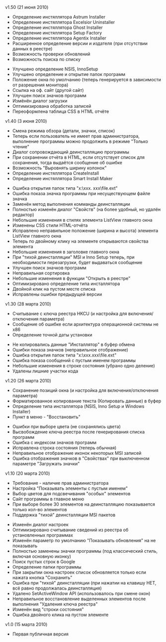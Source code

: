 v1.50 (21 июня 2010)
+ Определение инстяллятора Astrum Installer
+ Определение инстяллятора Excelsior Uninstaller
+ Определение инстяллятора Ghost Installer
+ Определение инстяллятора Setup Factory
+ Определение инстяллятора Agentix Installer
+ Расширенное определение версии и издателя (при отсутствии данных в реестре)
+ Возможность проверки обновлений
+ Возможность поиска по списку
- Улучшено определение NSIS, InnoSetup
- Улучшено определение и открытие папок программ
- Положение окна по умолчанию (теперь генерируется в зависимости от разрешения монитора)
- Ссылка на оф. сайт (другой сайт)
- Улучшен поиск значков программ
- Измёнён диалог загрузки
- Оптимизирована обработка записей
- Переоформлена таблица CSS в HTML отчёте

v1.40 (3 июня 2010)
+ Смена режима обзора (детали, значки, список)
+ Теперь если пользователь не имеет прав администратора, выполнение программы можно продолжить в режиме "Только чтение"
+ Диалог сопровождающий деинсталляцию программы
+ При сохранении отчёта в HTML, если отсутствует список для сохранения, тогда выдаётся сообщение об ошибке
+ Возможность "Выровнять ширину колонок"
+ Определение инстяллятора CreateInstall
+ Определение инстяллятора Smart Install Maker
- Ошибка открытия папок типа "x:\xxx. xxx\file.ext"
- Ошибка показа значка программы при несуществующем файле значка
- Заменён метод выполнения комманды деинсталляции
- Полностью изменён диалог "Свойств" (на более удобный, но удалён редактор)
- Небольшие изменения в стилях элемента ListView главного окна
- Изменены CSS стили HTML-отчёта
- Исправлено неправильное положение (ширина и высота) элемента ListView главного окна
- Теперь по двойному клику на элементе открываются свойства элемента
- Небольшие изменения в заголовке главного окна
- При "тихой деинсталляции" MSI и Inno Setup теперь, при необходимости перезагрузки, будет выдаваться сообщение
- Улучшен поиск значков программ
- Неправильная сортировка
- Небольшие изменения в функции "Открыть в реестре"
- Оптимизировано определение типа инсталлятора
- Двойной клик на пустом месте списка
- Исправлены ошибки предыдущей версии

v1.30 (28 марта 2010)
+ Считывание с ключа реестра HKCU (и настройка для включения/отключения параметра)
+ Сообщение об ошибке если архитектура операционной системы не x86
+ Определение точной даты установки
- Не копировались данные "Инсталлятор" в буфер обмена
- Ошибки показа значков (неправильное отображение)
- Ошибка открытия папок типа "x:\xxx.xxx\file.ext"
- Ошибка показа сообщений с пустым именем программы
- Небольшие изменения в строке состояния (убрано одно деление)
- Удалены лишние участки кода

v1.20 (26 марта 2010)
+ Сохранение позиций окна (и настройка для включения/отключения параметра)
+ Форматированное копирование текста (Копировать данные) в буфер
+ Определение типа инсталлятора (NSIS, Inno Setup и Windows Installer)
+ Пункт в меню - "Восстановить"
- Ошибки при выборе цвета (не сохранялись цвета)
- Высвобождение ключа реестра после генерирования списка программ 
- Ошибка с индексом значков программ
- Исправлена строка состояния (теперь обычная)
- Неправильное отображение иконок некоторых MSI записей 
- Ошибка отображения значков в "Свойствах" при выключенном параметре "Загружать значки"

v1.10 (20 марта 2010)
+ Требование - наличие прав администратора
+ Настройка "Показывать элементы с пустым именем"
+ Выбор цветов для подсвечивания "особых" элементов 
+ Сайт программы в главное меню
+ При выборе более 30 элементов на деинсталляцию показывается только кол-во элементов
+ Поддержка "тихой" деинсталляции MSI пакетов
- Изменён диалог настроек
- Оптимизировано считывание сведений из реестра об установленных программах
- Изменён параметр по умолчанию "Показывать обновления" на не показывать
- Полностью заменены значки программы (под классический стиль, включая основную иконку)
- Поиск пустых строк в Google
- Определение папки программы 
- При закрытии окна настроек список обновляется только если нажата кнопка "Сохранить" 
- Ошибка при "тихой" деинсталляции (при нажатии на клавишу НЕТ, всё равно продолжалась деинсталляция)
- Удалено SetActiveWindow API (использовалось при смене окон)
- Неправильное восстановление выделенных элементов после выполнения "Удаления ключа реестра"
- Изменён вид "строки состояния"
- Ошибка двойного клика на пустом элементе

v1.0 (15 марта 2010)
- Первая публичная версия